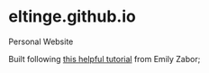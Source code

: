 # eltinge.github.io
Personal Website

Built following [this helpful tutorial](http://www.emilyzabor.com/tutorials/rmarkdown_websites_tutorial.html#personal_websites) from Emily Zabor;